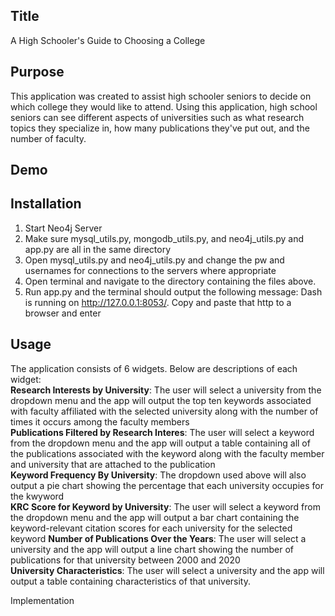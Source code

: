## Title 
A High Schooler's Guide to Choosing a College

## Purpose  
This application was created to assist high schooler seniors to decide on which college they would like to attend. Using this application, high school seniors can see different aspects of universities such as what research topics they specialize in, how many publications they've put out, and the number of faculty. 

## Demo

## Installation

1. Start Neo4j Server
2. Make sure mysql_utils.py, mongodb_utils.py, and neo4j_utils.py and app.py are all in the same directory
3. Open mysql_utils.py and neo4j_utils.py and change the pw and usernames for connections to the servers where appropriate
4. Open terminal and navigate to the directory containing the files above.
5. Run app.py and the terminal should output the following message: Dash is running on http://127.0.0.1:8053/. Copy and paste that http to a browser and enter

## Usage

The application consists of 6 widgets. Below are descriptions of each widget:  
**Research Interests by University**: The user will select a university from the dropdown menu and the app will output the top ten keywords associated with faculty affiliated with the selected university along with the number of times it occurs among the faculty members  
**Publications Filtered by Research Interes**: The user will select a keyword from the dropdown menu and the app will output a table containing all of the publications associated with the keyword along with the faculty member and university that are attached to the publication  
**Keyword Frequency By University**: The dropdown used above will also output a pie chart showing the percentage that each university occupies for the kwyword  
**KRC Score for Keyword by University**: The user will select a keyword from the dropdown menu and the app will output a bar chart containing the keyword-relevant citation scores for each university for the selected keyword 
**Number of Publications Over the Years**: The user will select a university and the app will output a line chart showing the number of publications for that university between 2000 and 2020  
**University Characteristics**: The user will select a university and the app will output a table containing characteristics of that university. 

Implementation
